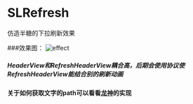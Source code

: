 # SLRefresh
仿造半糖的下拉刷新效果

###效果图：
![effect](https://github.com/xylxi/SLRefresh/blob/master/Refresh.gif)





##### HeaderView和RefreshHeaderView耦合高，后期会使用协议使RefreshHeaderView能结合别的刷新动画


#### 关于如何获取文字的path可以看看[龙神](https://github.com/zangqilong198812/BanTangAnimation)的实现
